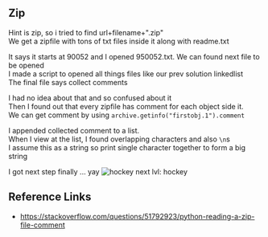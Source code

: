 ## Zip

Hint is zip, so i tried to find url+filename+".zip" <br/>
We get a zipfile with tons of txt files inside it along with readme.txt

It says it starts at 90052 and I opened 950052.txt. We can found next file to be opened <br/>
I made a script to opened all things files like our prev solution linkedlist <br/>
The final file says collect comments

I had no idea about that and so confused about it <br/>
Then I found out that every zipfile has comment for each object side it. <br/>
We can get comment by using `archive.getinfo("firstobj.1").comment`

I appended collected comment to a list. <br/>
When I view at the list, I found overlapping characters and also `\n`s <br/>
I assume this as a string so print single character together to form a big string

I got next step finally ... yay
![hockey](https://github.com/kh4nt99/pyChallenge-Walkthrough/blob/master/6-channel/img/next.png)
next lvl: hockey

## Reference Links
- https://stackoverflow.com/questions/51792923/python-reading-a-zip-file-comment
